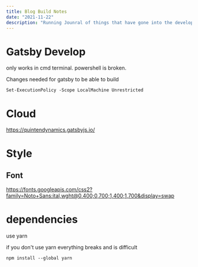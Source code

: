 ```yaml
---
title: Blog Build Notes
date: "2021-11-22"
description: "Running Jounral of things that have gone into the development of this website"
---
```


# Gatsby Develop

only works in cmd terminal. powershell is broken. 

Changes needed for gatsby to be able to build
```
Set-ExecutionPolicy -Scope LocalMachine Unrestricted
```


# Cloud

https://quintendynamics.gatsbyjs.io/


# Style

## Font

https://fonts.googleapis.com/css2?family=Noto+Sans:ital,wght@0,400;0,700;1,400;1,700&display=swap


# dependencies

use yarn

if you don't use yarn everything breaks and is difficult 

```npm install --global yarn```